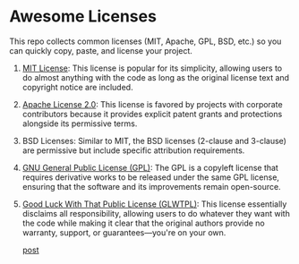 # Awesome Licenses

This repo collects common licenses (MIT, Apache, GPL, BSD, etc.) so you can quickly copy, paste, and license your project.

1. [MIT License](1.MIT.txt):
   This license is popular for its simplicity, allowing users to do almost anything with the code as long as the original license text and copyright notice are included.

2. [Apache License 2.0](2.apache2.0.txt):
   This license is favored by projects with corporate contributors because it provides explicit patent grants and protections alongside its permissive terms.

3. BSD Licenses:
   Similar to MIT, the BSD licenses (2-clause and 3-clause) are permissive but include specific attribution requirements.

4. [GNU General Public License (GPL)](4.gpl-3.0.txt):
   The GPL is a copyleft license that requires derivative works to be released under the same GPL license, ensuring that the software and its improvements remain open-source.

5. [Good Luck With That Public License (GLWTPL)](5.GLWTPL.txt):
   This license essentially disclaims all responsibility, allowing users to do whatever they want with the code while making it clear that the original authors provide no warranty, support, or guarantees—you're on your own.

   [post]()
